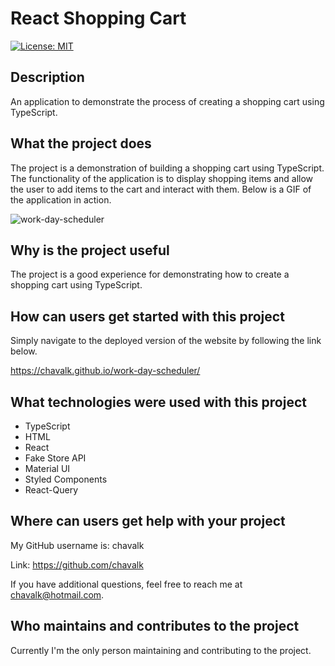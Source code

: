 # React Shopping Cart

[![License: MIT](https://img.shields.io/badge/License-MIT-yellow.svg)](https://opensource.org/licenses/MIT)

## Description

An application to demonstrate the process of creating a shopping cart using TypeScript.

## What the project does

The project is a demonstration of building a shopping cart using TypeScript. The functionality of the application is to display shopping items and allow the user to add items to the cart and interact with them. Below is a GIF of the application in action.

![work-day-scheduler](./images/work-day-scheduler.gif)

## Why is the project useful

The project is a good experience for demonstrating how to create a shopping cart using TypeScript.

## How can users get started with this project

Simply navigate to the deployed version of the website by following the link below.

https://chavalk.github.io/work-day-scheduler/

## What technologies were used with this project

* TypeScript
* HTML
* React
* Fake Store API
* Material UI
* Styled Components
* React-Query

## Where can users get help with your project

My GitHub username is: chavalk

Link: https://github.com/chavalk

If you have additional questions, feel free to reach me at chavalk@hotmail.com.

## Who maintains and contributes to the project

Currently I'm the only person maintaining and contributing to the project.